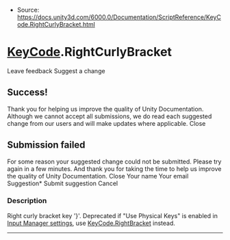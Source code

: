 * Source: https://docs.unity3d.com/6000.0/Documentation/ScriptReference/KeyCode.RightCurlyBracket.html

#  [KeyCode](https://docs.unity3d.com/6000.0/Documentation/ScriptReference/KeyCode.html).RightCurlyBracket
Leave feedback
Suggest a change
## Success!
Thank you for helping us improve the quality of Unity Documentation. Although we cannot accept all submissions, we do read each suggested change from our users and will make updates where applicable.
Close
## Submission failed
For some reason your suggested change could not be submitted. Please <a>try again</a> in a few minutes. And thank you for taking the time to help us improve the quality of Unity Documentation.
Close
Your name Your email Suggestion* Submit suggestion
Cancel
### Description
Right curly bracket key '}'. Deprecated if "Use Physical Keys" is enabled in [Input Manager settings](https://docs.unity3d.com/6000.0/Documentation/Manual/class-InputManager.html), use [KeyCode.RightBracket](https://docs.unity3d.com/6000.0/Documentation/ScriptReference/KeyCode.RightBracket.html) instead.
* * *

